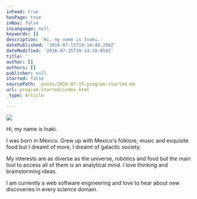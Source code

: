 ```yaml
---
inFeed: true
hasPage: true
inNav: false
inLanguage: null
keywords: []
description: 'Hi, my name is Inaki.'
datePublished: '2016-07-15T19:14:40.294Z'
dateModified: '2016-07-15T19:14:28.059Z'
title: ''
author: []
authors: []
publisher: null
starred: false
sourcePath: _posts/2016-07-15-program-started.md
url: program-started/index.html
_type: Article

---
```

![](https://the-grid-user-content.s3-us-west-2.amazonaws.com/a7c0c8f7-6bb2-4c45-b539-24dd6c6c048d.jpg)

Hi, my name is Inaki.

I was born in México. Grew up with Mexico's folklore, music and exquisite food but I dreamt of more, I dreamt of galactic society.

My interests are as diverse as the universe, robotics and food but the main tool to access all of them is an analytical mind. I love thinking and brainstorming ideas.

I am currently a web software engineering and love to hear about new discoveries in every science domain.